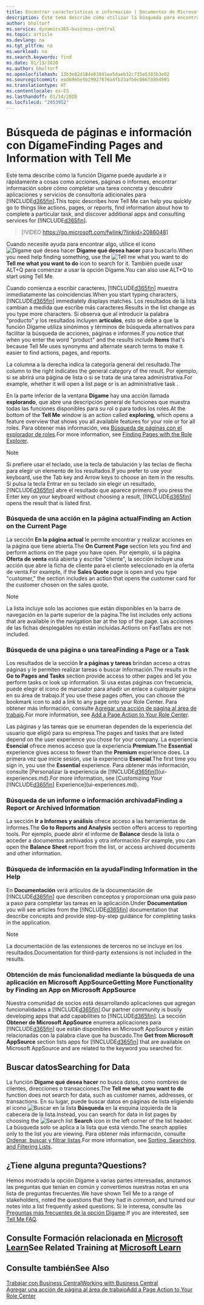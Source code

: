 ```yaml
---
title: Encontrar características e información | Documentos de Microsoft
description: Este tema describe cómo utilizar la búsqueda para encontrar acciones, páginas, informes, documentación y datos, así como otras aplicaciones y servicios de consultoría.
author: bholtorf
ms.service: dynamics365-business-central
ms.topic: article
ms.devlang: na
ms.tgt_pltfrm: na
ms.workload: na
ms.search.keywords: find
ms.date: 01/13/2020
ms.author: bholtorf
ms.openlocfilehash: 13b3e82d184e83841ea5daeb32c735e5383b3e02
ms.sourcegitcommit: ead69ebe5b29927876a4fb23afb6c066f8854591
ms.translationtype: HT
ms.contentlocale: es-ES
ms.lasthandoff: 01/14/2020
ms.locfileid: "2953952"
---
```

# <a name="finding-pages-and-information-with-tell-me"></a><span data-ttu-id="5d61e-103">Búsqueda de páginas e información con Dígame</span><span class="sxs-lookup"><span data-stu-id="5d61e-103">Finding Pages and Information with Tell Me</span></span>  
<span data-ttu-id="5d61e-104">Este tema describe cómo la función Dígame puede ayudarle a ir rápidamente a cosas como acciones, páginas o informes, encontrar información sobre cómo completar una tarea concreta y descubrir aplicaciones y servicios de consultoría adicionales para [!INCLUDE[d365fin](includes/d365fin_md.md)].</span><span class="sxs-lookup"><span data-stu-id="5d61e-104">This topic describes how Tell Me can help you quickly go to things like actions, pages, or reports, find information about how to complete a particular task, and discover additional apps and consulting services for [!INCLUDE[d365fin](includes/d365fin_md.md)].</span></span>  


> [!VIDEO https://go.microsoft.com/fwlink/?linkid=2086048]

<span data-ttu-id="5d61e-105">Cuando necesite ayuda para encontrar algo, utilice el icono ![Dígame qué desea hacer](media/ui-search/search.png "Buscar página o informe") **Dígame qué desea hacer** para buscarlo.</span><span class="sxs-lookup"><span data-stu-id="5d61e-105">When you need help finding something, use the ![Tell me what you want to do](media/ui-search/search.png "Search for Page or Report") **Tell me what you want to do** icon to search for it.</span></span> <span data-ttu-id="5d61e-106">También puede usar ALT+Q para comenzar a usar la opción Dígame.</span><span class="sxs-lookup"><span data-stu-id="5d61e-106">You can also use ALT+Q to start using Tell Me.</span></span>

<span data-ttu-id="5d61e-107">Cuando comienza a escribir caracteres, [!INCLUDE[d365fin](includes/d365fin_md.md)] muestra inmediatamente las coincidencias.</span><span class="sxs-lookup"><span data-stu-id="5d61e-107">When you start typing characters, [!INCLUDE[d365fin](includes/d365fin_md.md)] immediately displays matches.</span></span> <span data-ttu-id="5d61e-108">Los resultados de la lista cambian a medida que escribe más caracteres.</span><span class="sxs-lookup"><span data-stu-id="5d61e-108">Results in the list change as you type more characters.</span></span> <span data-ttu-id="5d61e-109">Si observa que al introducir la palabra "producto" y los resultados incluyen **artículos**, esto se debe a que la función Dígame utiliza sinónimos y términos de búsqueda alternativos para facilitar la búsqueda de acciones, páginas e informes.</span><span class="sxs-lookup"><span data-stu-id="5d61e-109">If you notice that when you enter the word "product" and the results include **Items** that's because Tell Me uses synonyms and alternate search terms to make it easier to find actions, pages, and reports.</span></span>

<span data-ttu-id="5d61e-110">La columna a la derecha indica la categoría general del resultado.</span><span class="sxs-lookup"><span data-stu-id="5d61e-110">The column to the right indicates the general category of the result.</span></span> <span data-ttu-id="5d61e-111">Por ejemplo, si se abrirá una página de lista o si se trata de una tarea administrativa.</span><span class="sxs-lookup"><span data-stu-id="5d61e-111">For example, whether it will open a list page or is an administrative task .</span></span>  

<span data-ttu-id="5d61e-112">En la parte inferior de la ventana **Dígame** hay una acción llamada **explorando**, que abre una descripción general de funciones que muestra todas las funciones disponibles para su rol o para todos los roles.</span><span class="sxs-lookup"><span data-stu-id="5d61e-112">At the bottom of the **Tell Me** window is an action called **exploring**, which opens a feature overview that shows you all available features for your role or for all roles.</span></span> <span data-ttu-id="5d61e-113">Para obtener más información, vea [Búsqueda de páginas con el explorador de roles](ui-role-explorer.md).</span><span class="sxs-lookup"><span data-stu-id="5d61e-113">For more information, see [Finding Pages with the Role Explorer](ui-role-explorer.md).</span></span>

> [!NOTE]  
>   <span data-ttu-id="5d61e-114">Si prefiere usar el teclado, use la tecla de tabulación y las teclas de flecha para elegir un elemento de los resultados.</span><span class="sxs-lookup"><span data-stu-id="5d61e-114">If you prefer to use your keyboard, use the Tab key and Arrow keys to choose an item in the results.</span></span> <span data-ttu-id="5d61e-115">Si pulsa la tecla Entrar en su teclado sin elegir un resultado, [!INCLUDE[d365fin](includes/d365fin_md.md)] abre el resultado que aparece primero.</span><span class="sxs-lookup"><span data-stu-id="5d61e-115">If you press the Enter key on your keyboard without choosing a result, [!INCLUDE[d365fin](includes/d365fin_md.md)] opens the result that is listed first.</span></span>

### <a name="finding-an-action-on-the-current-page"></a><span data-ttu-id="5d61e-116">Búsqueda de una acción en la página actual</span><span class="sxs-lookup"><span data-stu-id="5d61e-116">Finding an Action on the Current Page</span></span>
<span data-ttu-id="5d61e-117">La sección **En la página actual** le permite encontrar y realizar acciones en la página que tiene abierta.</span><span class="sxs-lookup"><span data-stu-id="5d61e-117">The **On Current Page** section lets you find and perform actions on the page you have open.</span></span> <span data-ttu-id="5d61e-118">Por ejemplo, si la página **Oferta de venta** está abierta y escribe "cliente", la sección incluye una acción que abre la ficha de cliente para el cliente seleccionado en la oferta de venta.</span><span class="sxs-lookup"><span data-stu-id="5d61e-118">For example, if the **Sales Quote** page is open and you type "customer," the section includes an action that opens the customer card for the customer chosen on the sales quote.</span></span>

> [!NOTE]  
>   <span data-ttu-id="5d61e-119">La lista incluye solo las acciones que están disponibles en la barra de navegación en la parte superior de la página.</span><span class="sxs-lookup"><span data-stu-id="5d61e-119">The list includes only actions that are available in the navigation bar at the top of the page.</span></span> <span data-ttu-id="5d61e-120">Las acciones de las fichas desplegables no están incluidas.</span><span class="sxs-lookup"><span data-stu-id="5d61e-120">Actions on FastTabs are not included.</span></span>  

### <a name="finding-a-page-or-a-task"></a><span data-ttu-id="5d61e-121">Búsqueda de una página o una tarea</span><span class="sxs-lookup"><span data-stu-id="5d61e-121">Finding a Page or a Task</span></span>
<span data-ttu-id="5d61e-122">Los resultados de la sección **Ir a páginas y tareas** brindan acceso a otras páginas y le permiten realizar tareas o buscar información.</span><span class="sxs-lookup"><span data-stu-id="5d61e-122">The results in the **Go to Pages and Tasks** section provide access to other pages and let you perform tasks or look up information.</span></span> <span data-ttu-id="5d61e-123">Si usa estas páginas con frecuencia, puede elegir el icono de marcador para añadir un enlace a cualquier página en su área de trabajo.</span><span class="sxs-lookup"><span data-stu-id="5d61e-123">If you use these pages often, you can choose the bookmark icon to add a link to any page onto your Role Center.</span></span> <span data-ttu-id="5d61e-124">Para obtener más información, consulte [Agregar una acción de página al área de trabajo](ui-bookmarks.md).</span><span class="sxs-lookup"><span data-stu-id="5d61e-124">For more information, see [Add a Page Action to Your Role Center](ui-bookmarks.md).</span></span>

<span data-ttu-id="5d61e-125">Las páginas y las tareas que se enumeran dependen de la experiencia del usuario que eligió para su empresa.</span><span class="sxs-lookup"><span data-stu-id="5d61e-125">The pages and tasks that are listed depend on the user experience you chose for your company.</span></span> <span data-ttu-id="5d61e-126">La experiencia **Esencial** ofrece menos acceso que la experiencia **Premium**.</span><span class="sxs-lookup"><span data-stu-id="5d61e-126">The **Essential** experience gives access to fewer than the **Premium** experience does.</span></span> <span data-ttu-id="5d61e-127">La primera vez que inicie sesión, use la experiencia **Esencial**.</span><span class="sxs-lookup"><span data-stu-id="5d61e-127">The first time you sign in, you use the **Essential** experience.</span></span> <span data-ttu-id="5d61e-128">Para obtener más información, consulte [Personalizar la experiencia de [!INCLUDE[d365fin](includes/d365fin_md.md)]](ui-experiences.md).</span><span class="sxs-lookup"><span data-stu-id="5d61e-128">For more information, see [Customizing Your [!INCLUDE[d365fin](includes/d365fin_md.md)] Experience](ui-experiences.md).</span></span>

### <a name="finding-a-report-or-archived-information"></a><span data-ttu-id="5d61e-129">Búsqueda de un informe o información archivada</span><span class="sxs-lookup"><span data-stu-id="5d61e-129">Finding a Report or Archived Information</span></span>
<span data-ttu-id="5d61e-130">La sección **Ir a Informes y análisis** ofrece acceso a las herramientas de informes.</span><span class="sxs-lookup"><span data-stu-id="5d61e-130">The **Go to Reports and Analysis** section offers access to reporting tools.</span></span> <span data-ttu-id="5d61e-131">Por ejemplo, puede abrir el informe de **Balance** desde la lista o acceder a documentos archivados y otra información.</span><span class="sxs-lookup"><span data-stu-id="5d61e-131">For example, you can open the **Balance Sheet** report from the list, or access archived documents and other information.</span></span>  

### <a name="finding-information-in-the-help"></a><span data-ttu-id="5d61e-132">Búsqueda de información en la ayuda</span><span class="sxs-lookup"><span data-stu-id="5d61e-132">Finding Information in the Help</span></span>
<span data-ttu-id="5d61e-133">En **Documentación** verá artículos de la documentación de [!INCLUDE[d365fin](includes/d365fin_md.md)] que describen conceptos y proporcionan una guía paso a paso para completar las tareas en la aplicación.</span><span class="sxs-lookup"><span data-stu-id="5d61e-133">Under **Documentation** you will see articles from the [!INCLUDE[d365fin](includes/d365fin_md.md)] documentation that describe concepts and provide step-by-step guidance for completing tasks in the application.</span></span>    

> [!NOTE]  
> <span data-ttu-id="5d61e-134">La documentación de las extensiones de terceros no se incluye en los resultados.</span><span class="sxs-lookup"><span data-stu-id="5d61e-134">Documentation for third-party extensions is not included in the results.</span></span>

### <a name="getting-more-functionality-by-finding-an-app-on-microsoft-appsource"></a><span data-ttu-id="5d61e-135">Obtención de más funcionalidad mediante la búsqueda de una aplicación en Microsoft AppSource</span><span class="sxs-lookup"><span data-stu-id="5d61e-135">Getting More Functionality by Finding an App on Microsoft AppSource</span></span>
<span data-ttu-id="5d61e-136">Nuestra comunidad de socios está desarrollando aplicaciones que agregan funcionalidades a [!INCLUDE[d365fin](includes/d365fin_md.md)].</span><span class="sxs-lookup"><span data-stu-id="5d61e-136">Our partner community is busily developing apps that add capabilities to [!INCLUDE[d365fin](includes/d365fin_md.md)].</span></span> <span data-ttu-id="5d61e-137">La sección **Obtener de Microsoft AppSource** enumera aplicaciones para [!INCLUDE[d365fin](includes/d365fin_md.md)] que están disponibles en Microsoft AppSource y están relacionadas con la palabra clave que ha buscado.</span><span class="sxs-lookup"><span data-stu-id="5d61e-137">The **Get from Microsoft AppSource** section lists apps for [!INCLUDE[d365fin](includes/d365fin_md.md)] that are available on Microsoft AppSource and are related to the keyword you searched for.</span></span>

## <a name="searching-for-data"></a><span data-ttu-id="5d61e-138">Buscar datos</span><span class="sxs-lookup"><span data-stu-id="5d61e-138">Searching for Data</span></span>
<span data-ttu-id="5d61e-139">La función **Dígame qué desea hacer** no busca datos, como nombres de clientes, direcciones o transacciones.</span><span class="sxs-lookup"><span data-stu-id="5d61e-139">The **Tell me what you want to do** function does not search for data, such as customer names, addresses, or transactions.</span></span> <span data-ttu-id="5d61e-140">En su lugar, puede buscar datos en páginas de lista eligiendo el icono ![Buscar en la lista](media/ui-search/search-list.png "Icono de lista de búsqueda") **Búsqueda** en la esquina izquierda de la cabecera de la lista.</span><span class="sxs-lookup"><span data-stu-id="5d61e-140">Instead, you can search for data in list pages by choosing the ![Search list](media/ui-search/search-list.png "Search list icon") **Search** icon in the left corner of the list header.</span></span> <span data-ttu-id="5d61e-141">La búsqueda solo se aplica a la lista que está viendo.</span><span class="sxs-lookup"><span data-stu-id="5d61e-141">The search applies only to the list you are viewing.</span></span> <span data-ttu-id="5d61e-142">Para obtener más información, consulte [Ordenar, buscar y filtrar listas](ui-enter-criteria-filters.md).</span><span class="sxs-lookup"><span data-stu-id="5d61e-142">For more information, see [Sorting, Searching, and Filtering Lists](ui-enter-criteria-filters.md).</span></span>

## <a name="questions"></a><span data-ttu-id="5d61e-143">¿Tiene alguna pregunta?</span><span class="sxs-lookup"><span data-stu-id="5d61e-143">Questions?</span></span>
<span data-ttu-id="5d61e-144">Hemos mostrado la opción Dígame a varias partes interesadas, anotamos las preguntas que tenían en común y convertimos nuestras notas en una lista de preguntas frecuentes.</span><span class="sxs-lookup"><span data-stu-id="5d61e-144">We have shown Tell Me to a range of stakeholders, noted the questions that they had in common, and turned our notes into a list frequently asked questions.</span></span> <span data-ttu-id="5d61e-145">Si le interesa, consulte las [Preguntas más frecuentes de la opción Dígame](ui-search-faq.md).</span><span class="sxs-lookup"><span data-stu-id="5d61e-145">If you are interested, see [Tell Me FAQ](ui-search-faq.md).</span></span>

## <a name="see-related-training-at-microsoft-learnlearnmodulesuser-interface-dynamics-365-business-centralindex"></a><span data-ttu-id="5d61e-146">Consulte Formación relacionada en [Microsoft Learn](/learn/modules/user-interface-dynamics-365-business-central/index)</span><span class="sxs-lookup"><span data-stu-id="5d61e-146">See Related Training at [Microsoft Learn](/learn/modules/user-interface-dynamics-365-business-central/index)</span></span>

## <a name="see-also"></a><span data-ttu-id="5d61e-147">Consulte también</span><span class="sxs-lookup"><span data-stu-id="5d61e-147">See Also</span></span>
[<span data-ttu-id="5d61e-148">Trabajar con Business Central</span><span class="sxs-lookup"><span data-stu-id="5d61e-148">Working with Business Central</span></span>](ui-work-product.md)  
[<span data-ttu-id="5d61e-149">Agregar una acción de página al área de trabajo</span><span class="sxs-lookup"><span data-stu-id="5d61e-149">Add a Page Action to Your Role Center</span></span>](ui-bookmarks.md)
